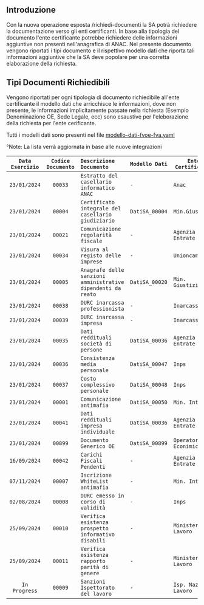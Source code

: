 
## Introduzione

Con la nuova operazione esposta /richiedi-documenti la SA potrà richiedere la documentazione verso gli enti certificanti.
In base alla tipologia del documento l'ente certificante potrebbe richiedere delle informazioni aggiuntive non presenti nell'anagrafica di ANAC.
Nel presente documento vengono riportati i tipi documento e il rispettivo modello dati che riporta tali informazioni aggiuntive che la SA deve popolare per una corretta elaborazione della richiesta.

## Tipi Documenti Richiedibili

Vengono riportati per ogni tipologia di documento richiedibile all'ente certificante il modello dati che arricchisce le informazioni, dove non presente, le informazioni implicitamente passate nella richiesta (Esempio Denominazione OE, Sede Legale, ecc) sono esaustive per l'eleborazione della richiesta per l'ente cerificante.

Tutti i modelli dati sono presenti nel file [modello-dati-fvoe-fva.yaml](https://github.com/anticorruzione-test/npa/tree/main/docs/modello-dati/modello-dati-fvoe-fva.yaml)


°Note: La lista verrà aggiornata in base alle nuove integrazioni 

| `Data Esercizio`  | `Codice Documento`  | `Descrizione Documento` | `Modello Dati` | `Ente Certificante` |
| :-------------: | :---------------: | :-------------------- | ----------------- | ----------------- | 
| `23/01/2024`    | `00033` | `Estratto del casellario informatico ANAC`  | `-` | `Anac` |
| `23/01/2024`    | `00004` | `Certificato integrale del casellario giudiziario`  | `DatiSA_00004` | `Min.Giustizia` |
| `23/01/2024`    | `00021` | `Comunicazione regolarità fiscale` | `-` | `Agenzia delle Entrate` |
| `23/01/2024`    | `00034` | `Visura al registo delle imprese`   | `-` | `Unioncamere` |
| `23/01/2024`    | `00005` | `Anagrafe delle sanzioni amministrative dipendenti da reato`  | `DatiSA_00020` | `Min. Giustizia` |
| `23/01/2024`    | `00038` | `DURC inarcassa professionista`  | `-` | `Inarcassa` |
| `23/01/2024`    | `00039` | `DURC inarcassa impresa`  | `-` | `Inarcassa` |
| `23/01/2024`    | `00035` | `Dati reddituali società di persone`  | `DatiSA_00036` | `Agenzia delle Entrate` |
| `23/01/2024`    | `00036` | `Consistenza media personale`  | `DatiSA_00047` | `Inps` |
| `23/01/2024`    | `00037` | `Costo complessivo personale`  | `DatiSA_00048` | `Inps` |
| `23/01/2024`    | `00001` | `Comunicazione antimafia`  | `DatiSA_00050` | `Min. Interno` |
| `23/01/2024`    | `00041` | `Dati reddituali impresa individuale` | `DatiSA_00036`| `Agenzia delle Entrate` |
| `23/01/2024`    | `00899` | `Documento Generico OE`  | `DatiSA_00899` | `Operatore Econimico` |
| `16/09/2024`    | `00042` | `Carichi Fiscali Pendenti` | `-` | `Agenzia delle Entrate` |
| `07/11/2024`    | `00007` | `Iscrizione WhiteList antimafia` | `-` | `Min. Interno` |
| `02/08/2024`    | `00008` | `DURC emesso in corso di validità` | `-` | `Inps` |
| `25/09/2024`    | `00010` | `Verifica esistenza prospetto informativo disabili` | `-` | `Ministero del Lavoro` |
| `25/09/2024`    | `00011` | `Verifica esistenza rapporto parità di genere` | `-` | `Ministero del Lavoro` |
| `In Progress`   | `00009` | `Sanzioni Ispettorato del lavoro` | `-` | `Isp. Naz. Lavoro` |
